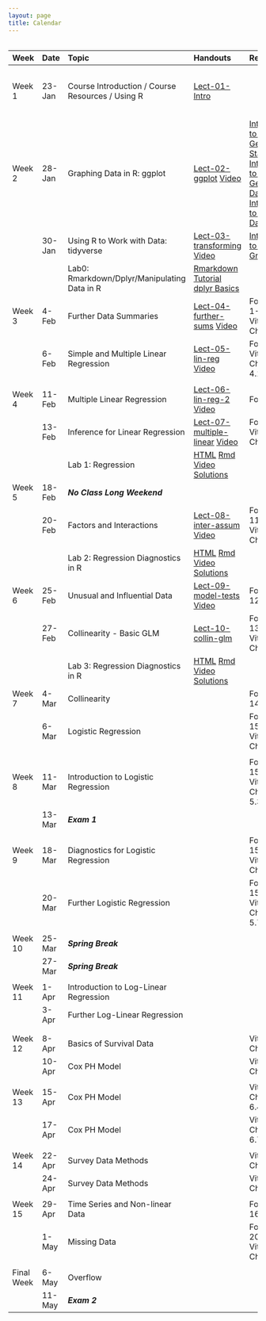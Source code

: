 ```yaml
---
layout: page
title: Calendar
---
```


       

    

<table style="width:100%;">
<colgroup>
    <col width="8%" />
    <col width="8%" />
    <col width="29%" />
    <col width="10%" />
    <col width="20%" />
    <col width="25%" />
    <col width="10%" />
    </colgroup>
<table><thead>
<tr>
<th align="left">Week</th>
<th align="left">Date</th>
<th align="left">Topic</th>
<th align="left">Handouts</th>
<th align="left">Readings</th>
<th align="left">HW</th>
<th align="left">Project</th>
</tr>
</thead><tbody>
<tr>
<td align="left">Week 1</td>
<td align="left">23-Jan</td>
<td align="left">Course Introduction / Course Resources / Using R</td>
<td align="left"><a href="../Notes/lect-01-intro.html">Lect-01-Intro</a></td>
<td align="left"></td>
<td align="left">Install <a href="https://www.rstudio.com/products/rstudio/download3/">Rstudio</a> and <a href="https://php-1511-2511.github.io/Introduction-to-R/">Go through Introduction to R</a></td>
<td align="left"></td>
</tr>
<tr>
<td align="left">Week 2</td>
<td align="left">28-Jan</td>
<td align="left">Graphing Data in R: ggplot</td>
<td align="left"><a href="../Notes/lect-02-ggplot.html">Lect-02-ggplot</a>  <a href="https://vimeo.com/314023798/c3b6d8849e">Video</a></td>
<td align="left"><a href="http://statseducation.com/Introduction-to-R/modules/getting%20started/about-this-course/">Introduction to R: Getting Started</a> <a href="http://statseducation.com/Introduction-to-R/modules/getting%20data/data-wrangling/">Introduction to R: Getting Data</a>, <a href="http://statseducation.com/Introduction-to-R/modules/tidy%20data/tidy-data/">Introduction to R: Tidy Data</a></td>
<td align="left"></td>
<td align="left"></td>
</tr>
<tr>
<td align="left"></td>
<td align="left">30-Jan</td>
<td align="left">Using R to Work with Data: tidyverse</td>
<td align="left"><a href="../Notes/lect-03-transforming.html">Lect-03-transforming</a> <a href="https://vimeo.com/314336000/6280e1e876">Video</a></td>
<td align="left"><a href="http://statseducation.com/Introduction-to-R/modules/graphics/ggplot2/">Intoduction to R: Graphics</a></td>
<td align="left"></td>
<td align="left"></td>
</tr>
<tr>
<td align="left"></td>
<td align="left"></td>
<td align="left">Lab0: Rmarkdown/Dplyr/Manipulating Data in R</td>
<td align="left"><a href="https://www.youtube.com/watch?v=MIlzQpXlJNk">Rmarkdown Tutorial</a> <a href="https://www.youtube.com/watch?v=jWjqLW-u3hc&amp;t=2s">dplyr Basics </a></td>
<td align="left"></td>
<td align="left"></td>
<td align="left"></td>
</tr>
<tr>
<td align="left">Week 3</td>
<td align="left">4-Feb</td>
<td align="left">Further Data Summaries</td>
<td align="left"><a href="../Notes/lect-04-further-sums.html">Lect-04-further-sums</a> <a href="https://vimeo.com/315580004/4398153a3d">Video</a></td>
<td align="left">Fox Chap 1-3, Vittinghoff Chap 2</td>
<td align="left"></td>
<td align="left"></td>
</tr>
<tr>
<td align="left"></td>
<td align="left">6-Feb</td>
<td align="left">Simple and Multiple Linear Regression</td>
<td align="left"><a href="../Notes/lect-05-lin-reg.html">Lect-05-lin-reg</a> <a href="https://vimeo.com/315711065/af1604e008">Video</a></td>
<td align="left">Fox Chap 5, Vittinghoff Chaps 3.3, 4.1-4.4</td>
<td align="left"><a href="../homework/hw1.html">HW1 - html</a> <a href="https://raw.githubusercontent.com/php-1511-2511/php-1511-2511.github.io/master/homework/hw1.Rmd">HW1 -Rmd</a> <a href="https://raw.githubusercontent.com/php-1511-2511/php-1511-2511.github.io/master/homework/hw1.pdf">HW1-pdf</a></td>
<td align="left"></td>
</tr>
<tr>
<td align="left"></td>
<td align="left"></td>
<td align="left"></td>
<td align="left"></td>
<td align="left"></td>
<td align="left"></td>
<td align="left"></td>
</tr>
<tr>
<td align="left">Week 4</td>
<td align="left">11-Feb</td>
<td align="left">Multiple Linear Regression</td>
<td align="left"><a href="../Notes/lect-06-lin-reg-2.html">Lect-06-lin-reg-2</a> <a href="https://vimeo.com/317332692">Video</a></td>
<td align="left">Fox Chap 6</td>
<td align="left"></td>
<td align="left"></td>
</tr>
<tr>
<td align="left"></td>
<td align="left">13-Feb</td>
<td align="left">Inference for Linear Regression</td>
<td align="left"><a href="../Notes/lect-07-multiple-linear.html">Lect-07-multiple-linear</a> <a href="https://vimeo.com/317332719">Video</a></td>
<td align="left">Fox Chap 7, Vittinghoff Chap 4.6</td>
<td align="left"></td>
<td align="left"></td>
</tr>
<tr>
<td align="left"></td>
<td align="left"></td>
<td align="left">Lab 1: Regression</td>
<td align="left"><a href="../labs/lab1.html">HTML</a> <a href="../labs/lab1.Rmd">Rmd</a> <a href="https://vimeo.com/254748467/7723da70df">Video</a> <a href="../labs/lab1_sol.html">Solutions</a></td>
<td align="left"></td>
<td align="left"></td>
<td align="left"></td>
</tr>
<tr>
<td align="left">Week 5</td>
<td align="left">18-Feb</td>
<td align="left"><strong><em>No Class Long Weekend</em></strong></td>
<td align="left"></td>
<td align="left"></td>
<td align="left"></td>
<td align="left"></td>
</tr>
<tr>
<td align="left"></td>
<td align="left">20-Feb</td>
<td align="left">Factors and Interactions</td>
<td align="left"><a href="../Notes/lect-08-inter-assum.html">Lect-08-inter-assum</a> <a href="https://vimeo.com/319581738">Video</a></td>
<td align="left">Fox Chap 11, Vittinghoff Chap 4.7</td>
<td align="left"></td>
<td align="left"></td>
</tr>
<tr>
<td align="left"></td>
<td align="left"></td>
<td align="left">Lab 2: Regression Diagnostics in R</td>
<td align="left"><a href="../labs/lab2.html">HTML</a> <a href="../labs/lab2.Rmd">Rmd</a> <a href="https://vimeo.com/256525852/774a501d10">Video</a>  <a href="../labs/lab2_sol.html">Solutions</a></td>
<td align="left"></td>
<td align="left"></td>
<td align="left"></td>
</tr>
<tr>
<td align="left">Week 6</td>
<td align="left">25-Feb</td>
<td align="left">Unusual and Influential Data</td>
<td align="left"><a href="../Notes/lect-09-model-tests.html">Lect-09-model-tests</a> <a href="https://vimeo.com/319544308">Video</a></td>
<td align="left">Fox Chap 12</td>
<td align="left"><a href="../homework/hw2.html">HW2 - html</a> <a href="https://raw.githubusercontent.com/php-1511-2511/php-1511-2511.github.io/master/homework/hw2.Rmd">HW2 -Rmd</a> <a href="https://raw.githubusercontent.com/php-1511-2511/php-1511-2511.github.io/master/homework/hw2.pdf">HW2-pdf</a></td>
<td align="left"></td>
</tr>
<tr>
<td align="left"></td>
<td align="left">27-Feb</td>
<td align="left">Collinearity - Basic GLM</td>
<td align="left"><a href="../Notes/lect-10-collin-glm.html">Lect-10-collin-glm</a></td>
<td align="left">Fox Chap 13, Vittinghoff Chap 4.8</td>
<td align="left"></td>
<td align="left"></td>
</tr>
<tr>
<td align="left"></td>
<td align="left"></td>
<td align="left">Lab 3: Regression Diagnostics in R</td>
<td align="left"><a href="../labs/lab2.html">HTML</a> <a href="../labs/lab2.Rmd">Rmd</a> <a href="https://vimeo.com/256525852/774a501d10">Video</a>  <a href="../labs/lab2_sol.html">Solutions</a></td>
<td align="left"></td>
<td align="left"></td>
<td align="left"></td>
</tr>
<tr>
<td align="left">Week 7</td>
<td align="left">4-Mar</td>
<td align="left">Collinearity</td>
<td align="left"></td>
<td align="left">Fox Chap 14</td>
<td align="left"></td>
<td align="left"></td>
</tr>
<tr>
<td align="left"></td>
<td align="left">6-Mar</td>
<td align="left">Logistic Regression</td>
<td align="left"></td>
<td align="left">Fox Chap 15, Vittinghoff Chap 5.1</td>
<td align="left"></td>
<td align="left"></td>
</tr>
<tr>
<td align="left"></td>
<td align="left"></td>
<td align="left"></td>
<td align="left"></td>
<td align="left"></td>
<td align="left"></td>
<td align="left"></td>
</tr>
<tr>
<td align="left">Week 8</td>
<td align="left">11-Mar</td>
<td align="left">Introduction to Logistic Regression</td>
<td align="left"></td>
<td align="left">Fox Chap 15, Vittinghoff Chap 5.2-5.3</td>
<td align="left"></td>
<td align="left"></td>
</tr>
<tr>
<td align="left"></td>
<td align="left">13-Mar</td>
<td align="left"><strong><em>Exam 1</em></strong></td>
<td align="left"></td>
<td align="left"></td>
<td align="left"></td>
<td align="left"></td>
</tr>
<tr>
<td align="left"></td>
<td align="left"></td>
<td align="left"></td>
<td align="left"></td>
<td align="left"></td>
<td align="left"></td>
<td align="left"></td>
</tr>
<tr>
<td align="left">Week 9</td>
<td align="left">18-Mar</td>
<td align="left">Diagnostics for Logistic Regression</td>
<td align="left"></td>
<td align="left">Fox Chap 15, Vittinghoff Chap 5.4</td>
<td align="left"></td>
<td align="left"></td>
</tr>
<tr>
<td align="left"></td>
<td align="left">20-Mar</td>
<td align="left">Further Logistic Regression</td>
<td align="left"></td>
<td align="left">Fox Chap 15, Vittinghoff Chap 5.5-5.7</td>
<td align="left"></td>
<td align="left"></td>
</tr>
<tr>
<td align="left"></td>
<td align="left"></td>
<td align="left"></td>
<td align="left"></td>
<td align="left"></td>
<td align="left"></td>
<td align="left"></td>
</tr>
<tr>
<td align="left">Week 10</td>
<td align="left">25-Mar</td>
<td align="left"><strong><em>Spring Break</em></strong></td>
<td align="left"></td>
<td align="left"></td>
<td align="left"></td>
<td align="left"></td>
</tr>
<tr>
<td align="left"></td>
<td align="left">27-Mar</td>
<td align="left"><strong><em>Spring Break</em></strong></td>
<td align="left"></td>
<td align="left"></td>
<td align="left"></td>
<td align="left"></td>
</tr>
<tr>
<td align="left"></td>
<td align="left"></td>
<td align="left"></td>
<td align="left"></td>
<td align="left"></td>
<td align="left"></td>
<td align="left"></td>
</tr>
<tr>
<td align="left">Week 11</td>
<td align="left">1-Apr</td>
<td align="left">Introduction to Log-Linear Regression</td>
<td align="left"></td>
<td align="left"></td>
<td align="left"></td>
<td align="left"></td>
</tr>
<tr>
<td align="left"></td>
<td align="left">3-Apr</td>
<td align="left">Further Log-Linear Regression</td>
<td align="left"></td>
<td align="left"></td>
<td align="left"></td>
<td align="left"></td>
</tr>
<tr>
<td align="left"></td>
<td align="left"></td>
<td align="left"></td>
<td align="left"></td>
<td align="left"></td>
<td align="left"></td>
<td align="left"></td>
</tr>
<tr>
<td align="left"></td>
<td align="left"></td>
<td align="left"></td>
<td align="left"></td>
<td align="left"></td>
<td align="left"></td>
<td align="left"></td>
</tr>
<tr>
<td align="left">Week 12</td>
<td align="left">8-Apr</td>
<td align="left">Basics of Survival Data</td>
<td align="left"></td>
<td align="left">Vittinghoff Chap 6.1</td>
<td align="left"></td>
<td align="left"></td>
</tr>
<tr>
<td align="left"></td>
<td align="left">10-Apr</td>
<td align="left">Cox PH Model</td>
<td align="left"></td>
<td align="left">Vittinghoff Chap 6.2</td>
<td align="left"></td>
<td align="left"></td>
</tr>
<tr>
<td align="left"></td>
<td align="left"></td>
<td align="left"></td>
<td align="left"></td>
<td align="left"></td>
<td align="left"></td>
<td align="left"></td>
</tr>
<tr>
<td align="left">Week 13</td>
<td align="left">15-Apr</td>
<td align="left">Cox PH Model</td>
<td align="left"></td>
<td align="left">Vittinghoff Chap 6.3-6.4</td>
<td align="left"></td>
<td align="left"></td>
</tr>
<tr>
<td align="left"></td>
<td align="left">17-Apr</td>
<td align="left">Cox PH Model</td>
<td align="left"></td>
<td align="left">Vittinghoff Chap 6.5-6.7</td>
<td align="left"></td>
<td align="left"></td>
</tr>
<tr>
<td align="left"></td>
<td align="left"></td>
<td align="left"></td>
<td align="left"></td>
<td align="left"></td>
<td align="left"></td>
<td align="left"></td>
</tr>
<tr>
<td align="left">Week 14</td>
<td align="left">22-Apr</td>
<td align="left">Survey Data Methods</td>
<td align="left"></td>
<td align="left">Vittinghoff Chap 12</td>
<td align="left"></td>
<td align="left"></td>
</tr>
<tr>
<td align="left"></td>
<td align="left">24-Apr</td>
<td align="left">Survey Data Methods</td>
<td align="left"></td>
<td align="left">Vittinghoff Chap 12</td>
<td align="left"></td>
<td align="left"></td>
</tr>
<tr>
<td align="left"></td>
<td align="left"></td>
<td align="left"></td>
<td align="left"></td>
<td align="left"></td>
<td align="left"></td>
<td align="left"></td>
</tr>
<tr>
<td align="left">Week 15</td>
<td align="left">29-Apr</td>
<td align="left">Time Series and Non-linear Data</td>
<td align="left"></td>
<td align="left">Fox Chap 16-17</td>
<td align="left"></td>
<td align="left"></td>
</tr>
<tr>
<td align="left"></td>
<td align="left">1-May</td>
<td align="left">Missing Data</td>
<td align="left"></td>
<td align="left">Fox Chap 20, Vittinghoff Chap 11</td>
<td align="left"></td>
<td align="left"></td>
</tr>
<tr>
<td align="left"></td>
<td align="left"></td>
<td align="left"></td>
<td align="left"></td>
<td align="left"></td>
<td align="left"></td>
<td align="left"></td>
</tr>
<tr>
<td align="left">Final Week</td>
<td align="left">6-May</td>
<td align="left">Overflow</td>
<td align="left"></td>
<td align="left"></td>
<td align="left"></td>
<td align="left"></td>
</tr>
<tr>
<td align="left"></td>
<td align="left">11-May</td>
<td align="left"><strong><em>Exam 2</em></strong></td>
<td align="left"></td>
<td align="left"></td>
<td align="left"></td>
<td align="left"></td>
</tr>
</tbody></table>
